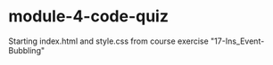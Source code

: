 # module-4-code-quiz

Starting index.html and style.css from course exercise "17-Ins_Event-Bubbling"
